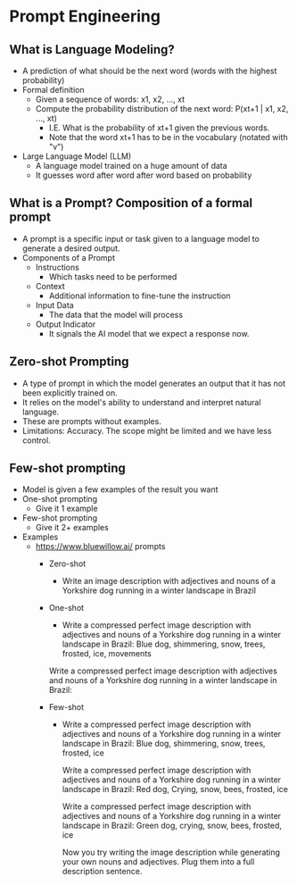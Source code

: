 # Prompt Engineering

## What is Language Modeling?

* A prediction of what should be the next word (words with the highest probability)
* Formal definition
  * Given a sequence of words: x1, x2, ..., xt
  * Compute the probability distribution of the next word: P(xt+1 | x1, x2, ..., xt) 
    * I.E. What is the probability of xt+1 given the previous words.
    * Note that the word xt+1 has to be in the vocabulary (notated with "v")
* Large Language Model (LLM)
  * A language model trained on a huge amount of data
  * It guesses word after word after word based on probability

## What is a Prompt? Composition of a formal prompt

* A prompt is a specific input or task given to a language model to generate a desired output.
* Components of a Prompt
  * Instructions
    * Which tasks need to be performed
  * Context
    * Additional information to fine-tune the instruction
  * Input Data
    * The data that the model will process
  * Output Indicator
    * It signals the AI model that we expect a response now.

## Zero-shot Prompting

* A type of prompt in which the model generates an output that it has not been explicitly trained on.
* It relies on the model's ability to understand and interpret natural language.
* These are prompts without examples.
* Limitations: Accuracy. The scope might be limited and we have less control.

## Few-shot prompting

* Model is given a few examples of the result you want
* One-shot prompting
  * Give it 1 example
* Few-shot prompting
  * Give it 2+ examples
* Examples
  * https://www.bluewillow.ai/ prompts
    * Zero-shot
      * Write an image description with adjectives and nouns of a Yorkshire dog running in a winter landscape in Brazil
    * One-shot
      * Write a compressed perfect image description with adjectives and nouns of a Yorkshire dog running in a winter 
      landscape in Brazil:
      Blue dog, shimmering, snow, trees, frosted, ice, movements

      Write a compressed perfect image description with adjectives and nouns of a Yorkshire dog running in a winter
      landscape in Brazil:
    * Few-shot
      * Write a compressed perfect image description with adjectives and nouns of a Yorkshire dog running in a winter
        landscape in Brazil:
        Blue dog, shimmering, snow, trees, frosted, ice

        Write a compressed perfect image description with adjectives and nouns of a Yorkshire dog running in a winter
        landscape in Brazil:
        Red dog, Crying, snow, bees, frosted, ice

        Write a compressed perfect image description with adjectives and nouns of a Yorkshire dog running in a winter
        landscape in Brazil:
        Green dog, crying, snow, bees, frosted, ice

        Now you try writing the image description while generating your own nouns and adjectives. Plug them into a full
        description sentence.
